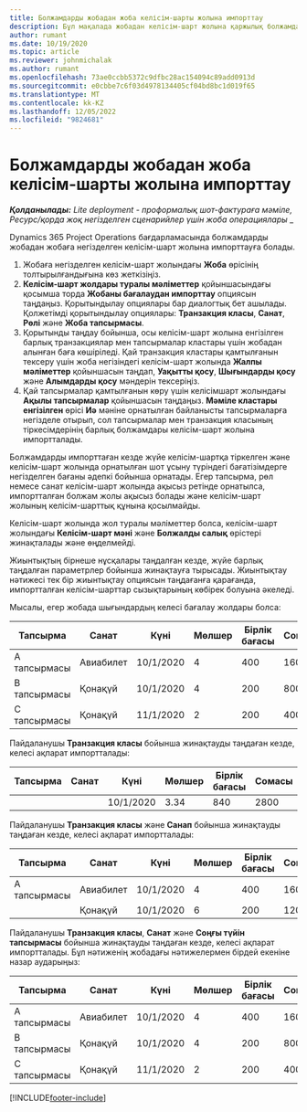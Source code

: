 ```yaml
---
title: Болжамдарды жобадан жоба келісім-шарты жолына импорттау
description: Бұл мақалада жобадан келісім-шарт жолына қаржылық болжамдарды импорттау туралы ақпарат берілген.
author: rumant
ms.date: 10/19/2020
ms.topic: article
ms.reviewer: johnmichalak
ms.author: rumant
ms.openlocfilehash: 73ae0ccbb5372c9dfbc28ac154094c89add0913d
ms.sourcegitcommit: e0cbbe7c6f03d4978134405cf04bd8bc1d019f65
ms.translationtype: MT
ms.contentlocale: kk-KZ
ms.lasthandoff: 12/05/2022
ms.locfileid: "9824681"
---
```

# <a name="import-estimates-from-a-project-to-a-project-contract-line"></a>Болжамдарды жобадан жоба келісім-шарты жолына импорттау

_**Қолданылады:** Lite deployment - проформалық шот-фактураға мәміле, Ресурс/қорда жоқ негізделген сценарийлер үшін жоба операциялары_ _

Dynamics 365 Project Operations бағдарламасында болжамдарды жобадан жобаға негізделген келісім-шарт жолына импорттауға болады.

1. Жобаға негізделген келісім-шарт жолындағы **Жоба** өрісінің толтырылғандығына көз жеткізіңіз.
2. **Келісім-шарт жолдары туралы мәліметтер** қойыншасындағы қосымша торда **Жобаны бағалаудан импорттау** опциясын таңдаңыз. Қорытындылау опциялары бар диалогтық бет ашылады. Қолжетімді қорытындылау опциялары: **Транзакция класы**, **Санат**, **Рөлі** және **Жоба тапсырмасы**.
3. Қорытынды таңдау бойынша, осы келісім-шарт жолына енгізілген барлық транзакциялар мен тапсырмалар кластары үшін жобадан алынған баға көшіріледі. Қай транзакция кластары қамтылғанын тексеру үшін жоба негізіндегі келісім-шарт жолында **Жалпы мәліметтер** қойыншасын таңдап, **Уақытты қосу**, **Шығындарды қосу** және **Алымдарды қосу** мәндерін тексеріңіз. 
4. Қай тапсырмалар қамтылғанын көру үшін келісімшарт жолындағы **Ақылы тапсырмалар** қойыншасын таңдаңыз. **Мәміле кластары енгізілген** өрісі **Иә** мәніне орнатылған байланысты тапсырмаларға негізделе отырып, сол тапсырмалар мен транзакция класының тіркесімдерінің барлық болжамдары келісім-шарт жолына импортталады.

Болжамдарды импорттаған кезде жүйе келісім-шартқа тіркелген және келісім-шарт жолында орнатылған шот ұсыну түріндегі бағатізімдерге негізделген бағаны әдепкі бойынша орнатады. Егер тапсырма, рөл немесе санат келісім-шарт жолында ақысыз ретінде орнатылса, импортталған болжам жолы ақысыз болады және келісім-шарт жолының келісім-шарттық құнына қосылмайды.

Келісім-шарт жолында жол туралы мәліметтер болса, келісім-шарт жолындағы **Келісім-шарт мәні** және **Болжалды салық** өрістері жинақталады және өңделмейді.

Жиынтықтың бірнеше нұсқалары таңдалған кезде, жүйе барлық таңдалған параметрлер бойынша жинақтауға тырысады. Жиынтықтау нәтижесі тек бір жиынтықтау опциясын таңдағанға қарағанда, импортталған келісім-шарттар сызықтарының көбірек болуына әкеледі.

Мысалы, егер жобада шығындардың келесі бағалау жолдары болса:

| Тапсырма | Санат | Күні | Мөлшер | Бірлік бағасы | Сомасы |
| --- | --- | --- | --- | --- | --- |
| А тапсырмасы | Авиабилет | 10/1/2020 | 4 | 400 | 1600 |
| B тапсырмасы | Қонақүй | 10/1/2020 | 4 | 200 | 800 |
| С тапсырмасы | Қонақүй | 11/1/2020 | 2 | 200 | 400 |

Пайдаланушы **Транзакция класы** бойынша жинақтауды таңдаған кезде, келесі ақпарат импортталады:

| Тапсырма | Санат | Күні | Мөлшер | Бірлік бағасы | Сомасы |
| --- | --- | --- | --- | --- | --- |
| &nbsp; | &nbsp; | 10/1/2020 | 3.34 | 840 | 2800 |

Пайдаланушы **Транзакция класы** және **Санап** бойынша жинақтауды таңдаған кезде, келесі ақпарат импортталады:

| Тапсырма | Санат | Күні | Мөлшер | Бірлік бағасы | Сомасы |
| --- | --- | --- | --- | --- | --- |
| А тапсырмасы | Авиабилет | 10/1/2020 | 4 | 400 | 1600 |
| &nbsp;| Қонақүй | 10/1/2020 | 6 | 200 | 1200 |

Пайдаланушы **Транзакция класы**, **Санат** және **Соңғы түйін тапсырмасы** бойынша жинақтауды таңдаған кезде, келесі ақпарат импортталады. Бұл нәтиженің жобадағы нәтижелермен бірдей екеніне назар аударыңыз:

| Тапсырма | Санат | Күні | Мөлшер | Бірлік бағасы | Сомасы |
| --- | --- | --- | --- | --- | --- |
| А тапсырмасы | Авиабилет | 10/1/2020 | 4 | 400 | 1600 |
| B тапсырмасы | Қонақүй | 10/1/2020 | 4 | 200 | 800 |
| С тапсырмасы | Қонақүй | 11/1/2020 | 2 | 200 | 400 |


[!INCLUDE[footer-include](../../includes/footer-banner.md)]
